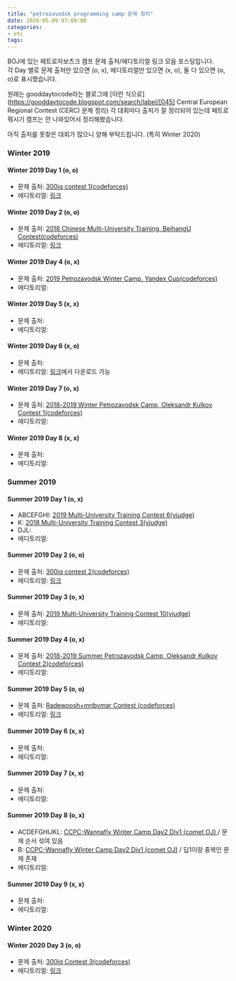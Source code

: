 ```yaml
---
title: "petrozavodsk programming camp 문제 정리"
date: 2020-05-09 07:09:00
categories:
- etc
tags:
---
```


BOJ에 있는 페트로자보츠크 캠프 문제 출처/에디토리얼 링크 모음 포스팅입니다.<br>각 Day 별로 문제 출처만 있으면 (o, x), 에디토리얼만 있으면 (x, o), 둘 다 있으면 (o, o)로 표시했습니다.

원래는 gooddaytocode라는 블로그에  [이런 식으로](https://gooddaytocode.blogspot.com/search/label/[045] Central European Regional Contest (CERC) 문제 정리) 각 대회마다 출처가 잘 정리되어 있는데 페트로 뭐시기 캠프는 안 나와있어서 정리해봤습니다.

아직 출처를 못찾은 대회가 많으니 양해 부탁드립니다. (특히 Winter 2020)

### Winter 2019

#### Winter 2019 Day 1 (o, o)
* 문제 출처: [300iq contest 1(codeforces)]( https://codeforces.com/gym/102268 )
* 에디토리얼: [링크]( https://drive.google.com/file/d/1-25ON1Wj28ymRyqTEtVB-ZqVenxCl0R5/view )

#### Winter 2019 Day 2 (o, o)
* 문제 출처: [2018 Chinese Multi-University Training, BeihangU Contest(codeforces)](https://codeforces.com/gym/102114)
* 에디토리얼: [링크]( https://codeforces.com/blog/entry/67734 )

#### Winter 2019 Day 4 (o, x)
* 문제 출처:  [2019 Petrozavodsk Winter Camp, Yandex Cup(codeforces)](https://codeforces.com/gym/102156)
* 에디토리얼:

#### Winter 2019 Day 5 (x, x)
* 문제 출처:
* 에디토리얼:

#### Winter 2019 Day 6 (x, o)
* 문제 출처:
* 에디토리얼: [링크]( https://codeforces.com/blog/entry/65290 )에서 다운로드 가능

#### Winter 2019 Day 7 (o, x)
* 문제 출처:  [2018-2019 Winter Petrozavodsk Camp, Oleksandr Kulkov Contest 1(codeforces)](https://codeforces.com/gym/102129)
* 에디토리얼:

#### Winter 2019 Day 8 (x, x)
* 문제 출처:
* 에디토리얼:

### Summer 2019

#### Summer 2019 Day 1 (o, x)
* ABCEFGHI: [2019 Multi-University Training Contest 6(vjudge)]( https://vjudge.net/contest/318115 )
* K: [2018 Multi-University Training Contest 3(vjudge)]( https://vjudge.net/contest/356207 )
* DJL:
* 에디토리얼:

#### Summer 2019 Day 2 (o, o)
* 문제 출처: [300iq contest 2(codeforces)]( https://codeforces.com/gym/102331 )
* 에디토리얼: [링크]( https://drive.google.com/file/d/1BuDTosfabqMZGEu2zyqTmkS2QsIYWsG6/view )

#### Summer 2019 Day 3 (o, x)
* 문제 출처: [2019 Multi-University Training Contest 10(vjudge)]( https://vjudge.net/contest/372321 )
* 에디토리얼:

#### Summer 2019 Day 4 (o, x)
* 문제 출처: [2018-2019 Summer Petrozavodsk Camp, Oleksandr Kulkov Contest 2(codeforces)]( https://codeforces.com/gym/102354 )
* 에디토리얼:

#### Summer 2019 Day 5 (o, o)
* 문제 출처:  [Radewoosh+mnbvmar Contest (codeforces)](https://codeforces.com/gym/102341)
* 에디토리얼: [링크]( https://drive.google.com/file/d/1ymS9INds6_w06CobKjP0QJILuM2oTNp4/view )

#### Summer 2019 Day 6 (x, x)
* 문제 출처:
* 에디토리얼:

#### Summer 2019 Day 7 (x, x)
* 문제 출처:
* 에디토리얼:

#### Summer 2019 Day 8 (o, x)
* ACDEFGHIJKL: [ CCPC-Wannafly Winter Camp Day2 Div1 (comet OJ) ]( https://www.cometoj.com/contest/11/problems ) / 문제 순서 섞여 있음
* B: [ CCPC-Wannafly Winter Camp Day2 Div1 (comet OJ)]( https://www.cometoj.com/contest/10/problems ) / 딥1이랑 중복인 문제 존재
* 에디토리얼:

#### Summer 2019 Day 9 (x, x)
* 문제 출처:
* 에디토리얼: 

### Winter 2020

#### Winter 2020 Day 3 (o, o)
* 문제 출처:  [300iq Contest 3(codeforces)](https://codeforces.com/gym/102538)
* 에디토리얼: [링크]( https://drive.google.com/file/d/1PUz2-MKpAsX0YO-q4fY93wk5caN0Gvmu/view )
